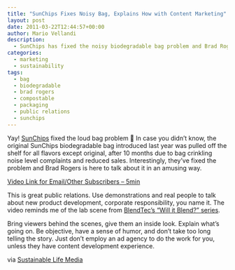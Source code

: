 ```yaml
---
title: "SunChips Fixes Noisy Bag, Explains How with Content Marketing"
layout: post
date: 2011-03-22T12:44:57+00:00
author: Mario Vellandi
description:
  - SunChips has fixed the noisy biodegradable bag problem and Brad Rogers is here to talk about it with video for great public relations and content marketing
categories:
  - marketing
  - sustainability
tags:
  - bag
  - biodegradable
  - brad rogers
  - compostable
  - packaging
  - public relations
  - sunchips
---
```

Yay! [SunChips](http://www.sunchips.com/) fixed the loud bag problem 🙂 In case you didn&#8217;t know, the original SunChips biodegradable bag introduced last year was pulled off the shelf for all flavors except original, after 10 months due to bag crinkling noise level complaints and reduced sales. Interestingly, they&#8217;ve fixed the problem and Brad Rogers is here to talk about it in an amusing way.

[Video Link for Email/Other Subscribers &#8211; 5min](http://www.youtube.com/watch?v=uo2KA5uiydQ)

This is great public relations. Use demonstrations and real people to talk about new product development, corporate responsibility, you name it. The video reminds me of the lab scene from [BlendTec&#8217;s &#8220;Will it Blend?&#8221; series](http://www.willitblend.com/).

Bring viewers behind the scenes, give them an inside look. Explain what&#8217;s going on. Be objective, have a sense of humor, and don&#8217;t take too long telling the story. Just don&#8217;t employ an ad agency to do the work for you, unless they have content development experience.

via [Sustainable Life Media](http://www.sustainablelifemedia.com/content/story/brands/sunchips_launches_new_quieter_compostable_bag)
